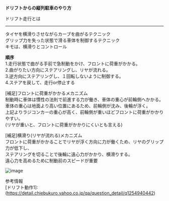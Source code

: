 **ドリフトからの縦列駐車のやり方**<br>

ドリフト走行とは<br>
***
タイヤを横滑りさせながらカーブを曲がるテクニック<br>
グリップ力を失った状態で滑る車体を制御するテクニック<br>
キモは、横滑りとコントロール<br>

**順序**<br>
1.走行状態で曲がる手前で急制動をかけ、フロントに荷重がかかる。<br>
2.曲がりたい方向にステアリングし、リヤが流れる。<br>
3.逆方向にステアリングし、１回転しないように制御する。<br>
4.ステアを戻して、走行or停止する<br>

[補足]フロントに荷重がかかるメカニズム<br>
制動時に車体は慣性の法則で前進する力が働き、車体の重心が前輪側へかかる。<br>
車体の重心は地面より高い位置にあるため、前輪側が沈み、後輪が浮く。<br>
上記よりラジコンカーの重心が高く、前輪側が重いほどフロントに荷重がかかりやすい。<br>
(リヤが重いと、フロントに荷重がかかりにくいとも言える)<br>

[補足]横滑り(リヤが流れる)メカニズム<br>
フロントに荷重がかかることでリヤが浮く方向に力が働くため、リヤのグリップ力が低下し、<br>
ステアリングを切ることで後輪に遠心力がかかり、横滑りする。<br>
遠心力を高めるために制動前のスピードが重要<br>

![image](https://user-images.githubusercontent.com/48497675/54396374-19303680-46f6-11e9-8f0b-296efeda7e2f.png)

参考情報<br>
[ドリフト動作1]:(https://detail.chiebukuro.yahoo.co.jp/qa/question_detail/q1254940442)
